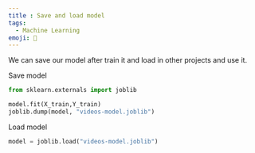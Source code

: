 ```yaml
---
title : Save and load model
tags:
  - Machine Learning
emoji: 🧠
---
```


We can save our model after train it and load in other projects and use it.

Save model

```python
from sklearn.externals import joblib

model.fit(X_train,Y_train)
joblib.dump(model, "videos-model.joblib")
```
Load model

```python
model = joblib.load("videos-model.joblib")
```